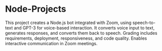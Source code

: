 # Node-Projects
This project creates a Node.js bot integrated with Zoom, using speech-to-text and GPT-3 for voice-based interaction. It converts voice input to text, generates responses, and converts them back to speech. Grading includes requirements, deployment, responsiveness, and code quality. Enables interactive communication in Zoom meetings.
